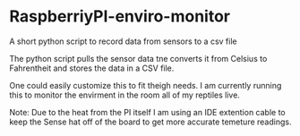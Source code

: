 # RaspberriyPI-enviro-monitor
A short python script to record data from sensors to a csv file

The python script pulls the sensor data tne converts it from Celsius to Fahrentheit and stores the data in a CSV file.

One could easily customize this to fit theigh needs.  I am currently running this to monitor the envirment in the room all of my reptiles live.

Note:  Due to the heat from the PI itself I am using an IDE extention cable to keep the Sense hat off of the board to get more accurate temeture readings.  
